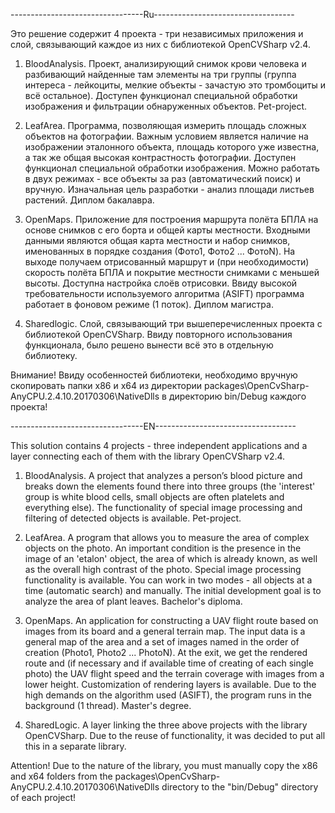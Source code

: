 ---------------------------------Ru-----------------------------------

Это решение содержит 4 проекта - три независимых приложения и слой, связывающий каждое из них с библиотекой OpenCVSharp v2.4.

1) BloodAnalysis. Проект, анализирующий снимок крови человека и разбивающий найденные там элементы на три группы (группа интереса - лейкоциты, мелкие объекты - зачастую это тромбоциты и всё остальное). Доступен функционал специальной обработки изображения и фильтрации обнаруженных объектов. Pet-project.

2) LeafArea. Программа, позволяющая измерить площадь сложных объектов на фотографии. Важным условием является наличие на изображении эталонного объекта, площадь которого уже известна, а так же общая высокая контрастность фотографии. Доступен функционал специальной обработки изображения. Можно работать в двух режимах - все объекты за раз (автоматический поиск) и вручную. Изначальная цель разработки - анализ площади листьев растений. Диплом бакалавра.

3) OpenMaps. Приложение для построения маршрута полёта БПЛА на основе снимков с его борта и общей карты местности. Входными данными являются общая карта местности и набор снимков, именованных в порядке создания (Фото1, Фото2 ... ФотоN). На выходе получаем отрисованный маршрут и (при необходимости) скорость полёта БПЛА и покрытие местности снимками с меньшей высоты. Доступна настройка слоёв отрисовки. Ввиду высокой требовательности используемого алгоритма (ASIFT) программа работает в фоновом режиме (1 поток). Диплом магистра.

4) Sharedlogic. Слой, связывающий три вышеперечисленных проекта с библиотекой OpenCVSharp. Ввиду повторного использования функционала, было решено вынести всё это в отдельную библиотеку.

Внимание! Ввиду особенностей библиотеки, необходимо вручную скопировать папки x86 и x64 из директории packages\OpenCvSharp-AnyCPU.2.4.10.20170306\NativeDlls в директорию bin/Debug каждого проекта!

---------------------------------EN-----------------------------------

This solution contains 4 projects - three independent applications and a layer connecting each of them with the library OpenCVSharp v2.4.

1) BloodAnalysis. A project that analyzes a person’s blood picture and breaks down the elements found there into three groups (the 'interest' group is white blood cells, small objects are often platelets and everything else). The functionality of special image processing and filtering of detected objects is available. Pet-project.

2) LeafArea. A program that allows you to measure the area of complex objects on the photo. An important condition is the presence in the image of an 'etalon' object, the area of which is already known, as well as the overall high contrast of the photo. Special image processing functionality is available. You can work in two modes - all objects at a time (automatic search) and manually. The initial development goal is to analyze the area of plant leaves. Bachelor's diploma.

3) OpenMaps. An application for constructing a UAV flight route based on images from its board and a general terrain map. The input data is a general map of the area and a set of images named in the order of creation (Photo1, Photo2 ... PhotoN). At the exit, we get the rendered route and (if necessary and if available time of creating of each single photo) the UAV flight speed and the terrain coverage with images from a lower height. Customization of rendering layers is available. Due to the high demands on the algorithm used (ASIFT), the program runs in the background (1 thread). Master's degree.

4) SharedLogic. A layer linking the three above projects with the library OpenCVSharp. Due to the reuse of functionality, it was decided to put all this in a separate library.

Attention! Due to the nature of the library, you must manually copy the x86 and x64 folders from the packages\OpenCvSharp-AnyCPU.2.4.10.20170306\NativeDlls directory to the "bin/Debug" directory of each project!
